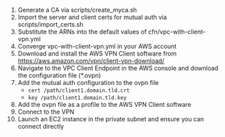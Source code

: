 1. Generate a CA via scripts/create_myca.sh
2. Import the server and client certs for mutual auth via scripts/import_certs.sh
3. Substitute the ARNs into the default values of cfn/vpc-with-client-vpn.yml
4. Converge vpc-with-client-vpn.yml in your AWS account
5. Download and install the AWS VPN Client software from https://aws.amazon.com/vpn/client-vpn-download/
6. Navigate to the VPC Client Endpoint in the AWS console and download the configuration file (*.ovpn)
7. Add the mutual auth configuration to the ovpn file
   * ```cert /path/client1.domain.tld.crt```
   * ```key /path/client1.domain.tld.key```
8. Add the ovpn file as a profile to the AWS VPN Client software
9. Connect to the VPN
10. Launch an EC2 instance in the private subnet and ensure you can connect directly

